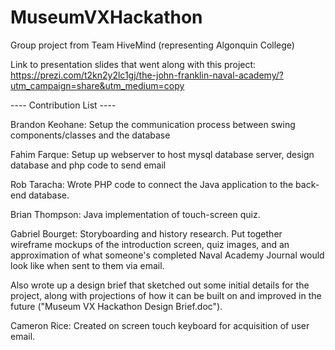 # MuseumVXHackathon
Group project from Team HiveMind (representing Algonquin College)

Link to presentation slides that went along with this project: https://prezi.com/t2kn2y2lc1gj/the-john-franklin-naval-academy/?utm_campaign=share&utm_medium=copy

---- Contribution List ----

Brandon Keohane: Setup the communication process between swing components/classes and the database

Fahim Farque: Setup up webserver to host mysql database server, design database and php code to send email

Rob Taracha: Wrote PHP code to connect the Java application to the back-end database.

Brian Thompson: Java implementation of touch-screen quiz.

Gabriel Bourget: Storyboarding and history research. Put together wireframe mockups of the introduction screen, quiz images, and an approximation of what someone's completed Naval Academy Journal would look like when sent to them via email.

Also wrote up a design brief that sketched out some initial details for the project, along with projections of how it can be built on and improved in the future ("Museum VX Hackathon Design Brief.doc").

Cameron Rice: Created on screen touch keyboard for acquisition of user email.
